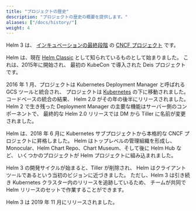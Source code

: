 ```yaml
---
title: "プロジェクトの歴史"
description: "プロジェクトの歴史の概要を提供します。"
aliases: ["/docs/history/"]
weight: 4
---
```


Helm 3 は、
[インキュベーションの最終段階](https://github.com/cncf/toc/blob/master/process/graduation_criteria.adoc) の
[CNCF プロジェクト](https://www.cncf.io/projects/) です。

Helm は、現在 [Helm Classic](https://github.com/helm/helm-classic) として知られているものとして始まりました。
これは、2015年に開始され、
最初の KubeCon で導入された Deis プロジェクトです。

2016 年 1 月、プロジェクトは Kubernetes Deployment Manager と呼ばれる GCS ツールと統合され、
プロジェクトは [Kubernetes](https://kubernetes.io) の下に移動されました。
コードベースの統合の結果、
Helm 2.0 がその年の後半にリリースされました。
Helm 2 で生き残った Deployment Manager の主要な機能はサーバー側のコンポーネントで、
最終的な Helm 2.0 リリースでは DM から Tiller に名前が変更されました。

Helm は、2018 年 6 月に Kubernetes サブプロジェクトから本格的な CNCF プロジェクトに昇格しました。
Helm はトップレベルの管理組織を形成し、
Monocular、Helm Chart Repo、Chart Museum、そして後に Helm Hub など、
いくつかのプロジェクトが Helm プロジェクトに組み込まれました。

Helm 3 の開発サイクルが始まると、Tiller が削除され、
Helm はクライアントツールであるという当初のビジョンに近づきました。
ただし、Helm 3 は引き続き Kubernetes クラスター内のリリースを追跡しているため、
チームが共同で Helm リリースのセットで作業することができます。

Helm 3 は 2019 年 11 月にリリースされました。
